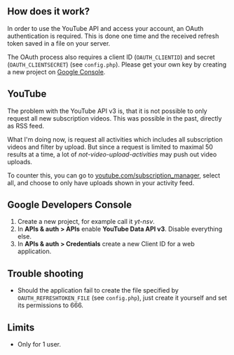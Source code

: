 ## How does it work?

In order to use the YouTube API and access your account, an OAuth authentication is required. This is done one time and the received refresh token saved in a file on your server.

The OAuth process also requires a client ID (`OAUTH_CLIENTID`) and secret (`OAUTH_CLIENTSECRET`) (see `config.php`). Please get your own key by creating a new project on [Google Console](https://console.developers.google.com/).


## YouTube

The problem with the YouTube API v3 is, that it is not possible to only request all new subscription videos. This was possible in the past, directly as RSS feed.

What I'm doing now, is request all activities which includes all subscription videos and filter by upload. But since a request is limited to maximal 50 results at a time, a lot of *not-video-upload-activities* may push out video uploads.

To counter this, you can go to [youtube.com/subscription_manager](https://www.youtube.com/subscription_manager), select all, and choose to only have uploads shown in your activity feed.


## Google Developers Console

1. Create a new project, for example call it *yt-nsv*.
1. In **APIs & auth > APIs** enable **YouTube Data API v3**. Disable everything else.
1. In **APIs & auth > Credentials** create a new Client ID for a web application.


## Trouble shooting

* Should the application fail to create the file specified by `OAUTH_REFRESHTOKEN_FILE` (see `config.php`), just create it yourself and set its permissions to 666.


## Limits

* Only for 1 user.
